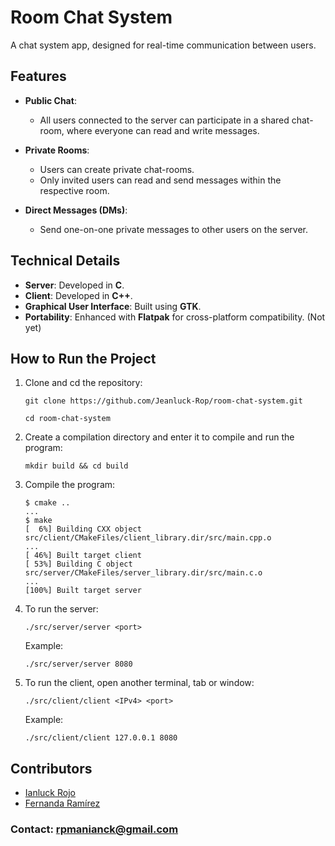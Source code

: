 # Room Chat System

A chat system app, designed for real-time communication between users.

## **Features**

+ **Public Chat**:  
   - All users connected to the server can participate in a shared chat-room, where everyone can read and write messages.  

+ **Private Rooms**:  
   - Users can create private chat-rooms.  
   - Only invited users can read and send messages within the respective room.  

+ **Direct Messages (DMs)**:  
   - Send one-on-one private messages to other users on the server.


## **Technical Details**  

- **Server**: Developed in **C**.  
- **Client**: Developed in **C++**.  
- **Graphical User Interface**: Built using **GTK**.
- **Portability**: Enhanced with **Flatpak** for cross-platform compatibility. (Not yet)


## **How to Run the Project**

1. Clone and cd the repository:  
   ```
   git clone https://github.com/Jeanluck-Rop/room-chat-system.git
   ```
   ```
   cd room-chat-system
   ```

2. Create a compilation directory and enter it to compile and run the program:  
   ```
   mkdir build && cd build
   ```
   
3. Compile the program:  
   ```
   $ cmake ..
   ...
   $ make 
   [  6%] Building CXX object src/client/CMakeFiles/client_library.dir/src/main.cpp.o
   ...
   [ 46%] Built target client
   [ 53%] Building C object src/server/CMakeFiles/server_library.dir/src/main.c.o
   ...
   [100%] Built target server
   ```

4. To run the server:
   ```
   ./src/server/server <port>
   ```
   
   Example: 
   ```
   ./src/server/server 8080
   ```
   
5. To run the client, open another terminal, tab or window:
   ```
   ./src/client/client <IPv4> <port>
   ```
   Example:
   ```
   ./src/client/client 127.0.0.1 8080
   ```
   
   
## Contributors

- [Ianluck Rojo](https://github.com/Jeanluck-Rop)
- [Fernanda Ramírez](https://github.com/Mariafernandarj)


### Contact: rpmanianck@gmail.com
